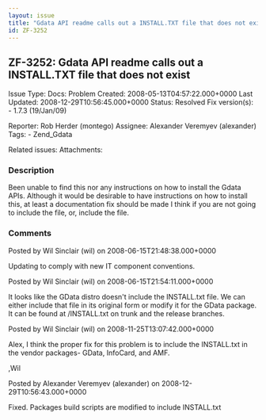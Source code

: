 ```yaml
---
layout: issue
title: "Gdata API readme calls out a INSTALL.TXT file that does not exist"
id: ZF-3252
---
```


ZF-3252: Gdata API readme calls out a INSTALL.TXT file that does not exist
--------------------------------------------------------------------------

 Issue Type: Docs: Problem Created: 2008-05-13T04:57:22.000+0000 Last Updated: 2008-12-29T10:56:45.000+0000 Status: Resolved Fix version(s): - 1.7.3 (19/Jan/09)
 
 Reporter:  Rob Herder (montego)  Assignee:  Alexander Veremyev (alexander)  Tags: - Zend\_Gdata
 
 Related issues: 
 Attachments: 
### Description

Been unable to find this nor any instructions on how to install the Gdata APIs. Although it would be desirable to have instructions on how to install this, at least a documentation fix should be made I think if you are not going to include the file, or, include the file.

 

 

### Comments

Posted by Wil Sinclair (wil) on 2008-06-15T21:48:38.000+0000

Updating to comply with new IT component conventions.

 

 

Posted by Wil Sinclair (wil) on 2008-06-15T21:54:11.000+0000

It looks like the GData distro doesn't include the INSTALL.txt file. We can either include that file in its original form or modify it for the GData package. It can be found at /INSTALL.txt on trunk and the release branches.

 

 

Posted by Wil Sinclair (wil) on 2008-11-25T13:07:42.000+0000

Alex, I think the proper fix for this problem is to include the INSTALL.txt in the vendor packages- GData, InfoCard, and AMF.

,Wil

 

 

Posted by Alexander Veremyev (alexander) on 2008-12-29T10:56:43.000+0000

Fixed. Packages build scripts are modified to include INSTALL.txt

 

 